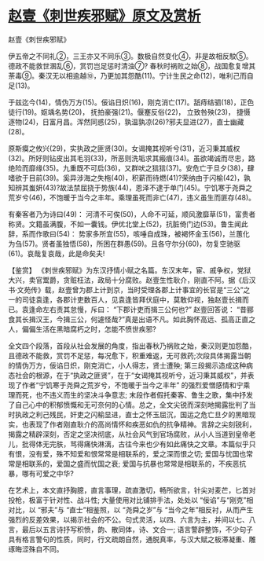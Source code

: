 # [赵壹《刺世疾邪赋》原文及赏析](https://www.vrrw.net/wx/10051.html)

赵壹《刺世疾邪赋》

伊五帝之不同礼②，三王亦又不同乐③。数极自然变化④，非是故相反駮⑤。德政不能救世溷乱⑥，赏罚岂足惩时清浊⑦? 春秋时祸败之始⑧，战国愈复增其荼毒⑨。秦汉无以相逾越⑩，乃更加其怨酷(11)。宁计生民之命(12)，唯利己而自足(13)。

于兹迄今(14)，情伪万方(15)。佞谄日炽(16)，刚克消亡(17)。舐痔结驷(18)，正色徒行(19)。妪竬名势(20)， 抚拍豪强(21)。偃蹇反俗(22)， 立致咎殃(23)， 捷慑逐物(24)，日富月昌。浑然同惑(25)，孰温孰凉(26)?邪夫显进(27)，直士幽藏(28)。

原斯瘼之攸兴(29)，实执政之匪贤(30)。女谒掩其视听兮(31)，近习秉其威权(32)。所好则钻皮出其毛羽(33)，所恶则洗垢求其瘢痕(34)。虽欲竭诚而尽忠，路绝险而靡缘(35)。九重既不可启(36)，又群吠之狺狺(37)。安危亡于旦夕(38)，肆嗜欲于目前(39)。奚异涉海之失柂(40)，积薪而待燃(41)?荣纳由于闪榆(42)，孰知辨其蚩妍(43)?故法禁屈挠于势族(44)，恩泽不逮于单门(45)。宁饥寒于尧舜之荒岁兮(46)，不饱暖于当今之丰年。乘理虽死而非亡(47)，违义虽生而匪存(48)。

有秦客者乃为诗曰(49)： 河清不可俟(50)，人命不可延，顺风激靡草(51)，富贵者称贤。文籍虽满腹，不如一囊钱。伊优北堂上(52)，抗脏倚门边(53)。鲁生闻此辞，系而作歌曰(54)： 势家多所宜(55)，咳唾自成珠，被褐怀金玉(56)，兰蕙化为刍(57)。贤者虽独悟(58)，所困在群愚(59)。且各守尔分(60)，勿复空驰驱(61)。哀哉复哀哉，此是命矣夫!



【鉴赏】 《刺世疾邪赋》为东汉抒情小赋之名篇。东汉末年，宦、戚争权，党狱大兴，卖官鬻爵，贪赃枉法，政局十分腐败。赵壹生性耿介，刚直不阿。据《后汉书·文苑传》载，赵壹曾为郡上计到京，当时受理各郡上计事宜的长官是“三公”之一的司徒袁逢，各郡计吏数百人，见袁逢皆拜伏庭中，莫敢仰视，独赵壹长揖而已。袁逢命左右责其怠慢，斥曰： “下郡计吏而揖三公何也?” 赵壹回答说： “昔郦食其长揖汉王，今揖三公，何遽怪哉?”真是出语不凡。如此胸怀高远、孤高正直之人，偏偏生活在黑暗腐朽之时，怎能不愤世疾邪?

全文四个段落，首段从社会发展的角度，指出春秋乃祸败之始，秦汉则更加怨酷，且德政不能救，赏罚不足惩，每况愈下，积重难返，无可救药;次段具体揭露当朝的情伪万方，佞谄日炽，刚克消亡，小人得志，贤士遭殃; 第三段揭示造成这种病态社会的根源，在于“执政之匪贤”，在于“女谒掩其视听兮，近习秉其威权”，并表现了作者“宁饥寒于尧舜之荒岁兮，不饱暖于当今之丰年” 的强烈爱憎感情和宁乘理而死，也不违义而生的坚决斗争意志; 末段作者假托秦客、鲁生之歌，集中抒发了自己心中的积郁愤慨和无可奈何的心情。总之，全文尖锐而深刻地揭露批判了当时执政之利己残民，奸吏之闪榆显进，直士之怀玉屈沉，国运之危亡旦夕的黑暗现实，也表现了作者刚直耿介的高尚情怀和疾恶如仇的抗争精神。言辞之尖刻锐利，揭露之精辟深刻，否定之坚决彻底，从社会风气到官场腐败，从小人当道到皇帝老儿，批得体无完肤，骂得痛快淋漓，古往今来也少有如此痛快之文章。本篇似乎只有恨，没有爱，殊不知爱和恨常常是相联系的，爱之深而恨之切; 爱国与忧国也常常是相联系的，爱国之盛而忧国之衰; 爱国与抗暴也常常是相联系的，不疾恶抗暴，哪有可爱之中华?

在艺术上，本文直抒胸臆，直言事理，疏直激切，畅所欲言，针尖对麦芒，匕首对投枪，极富于针对性、战斗性; 大量使用对比铺排手法，处处以 “佞谄”与“刚克”相对比，以 “邪夫”与 “直士”相鉴照，以 “尧舜之岁”与 “当今之年”相反衬，从而产生强烈的反差效果，以揭示社会的不公。句式灵活，以四、六言为主，并间以七、八言，最后以五言诗抒写积愤，韵、散同体，诗、文合一; 语言警辟整饰，不少句子具有格言警句的性质，同时，行文疏朗自然，通脱真率，与汉大赋之板滞凝重、雕琢晦涩殊自不同。

